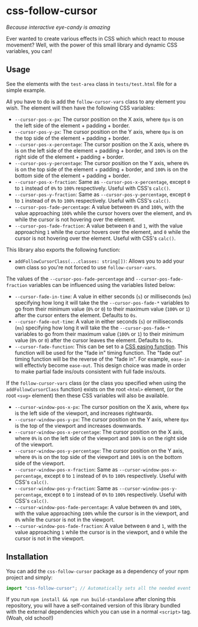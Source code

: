 # css-follow-cursor

_Because interactive eye-candy is amazing_

Ever wanted to create various effects in CSS which which react to mouse movement? Well, with the power of this small library and dynamic CSS variables, you can!

## Usage

See the elements with the `test-area` class in `tests/test.html` file for a simple example.

All you have to do is add the `follow-cursor-vars` class to any element you wish. The element will then have the
following CSS variables:
* `--cursor-pos-x-px`: The cursor position on the X axis, where `0px` is on the left side of the element +
  padding + border.
* `--cursor-pos-y-px`: The cursor position on the Y axis, where `0px` is on the top side of the element +
  padding + border.
* `--cursor-pos-x-percentage`: The cursor position on the X axis, where `0%` is on the left side of the element +
  padding + border, and `100%` is on the right side of the element + padding + border. 
* `--cursor-pos-y-percentage`: The cursor position on the Y axis, where `0%` is on the top side of the element +
  padding + border, and `100%` is on the bottom side of the element + padding + border.
* `--cursor-pos-x-fraction`: Same as `--cursor-pos-x-percentage`, except `0` to `1` instead of `0%` to `100%`
  respectively. Useful with CSS's `calc()`.
* `--cursor-pos-y-fraction`: Same as `--cursor-pos-y-percentage`, except `0` to `1` instead of `0%` to `100%`
  respectively. Useful with CSS's `calc()`.
* `--cursor-pos-fade-percentage`: A value between `0%` and `100%`, with the value approaching `100%` while the cursor
  hovers over the element, and `0%` while the cursor is not hovering over the element.
* `--cursor-pos-fade-fraction`: A value between `0` and `1`, with the value approaching `1` while the cursor hovers
  over the element, and `0` while the cursor is not hovering over the element. Useful with CSS's `calc()`.

This library also exports the following function:
* `addFollowCursorClass(...classes: string[])`: Allows you to add your own class so you're not forced to use
  `follow-cursor-vars`.

The values of the `--cursor-pos-fade-percentage` and `--cursor-pos-fade-fraction` variables can be influenced using the
variables listed below:
* `--cursor-fade-in-time`: A value in either seconds (`s`) or milliseconds (`ms`) specifying how long it will take the
  the `--cursor-pos-fade-*` variables to go from their minimum value (`0%` or `0`) to their maximum value (`100%` or
  `1`) after the cursor enters the element. Defaults to `0s`.
* `--cursor-fade-out-time`: A value in either seconds (`s`) or milliseconds (`ms`) specifying how long it will take the
  the `--cursor-pos-fade-*` variables to go from their maximum value (`100%` or `1`) to their minimum value (`0%` or
  `0`) after the cursor leaves the element. Defaults to `0s`.
* `--cursor-fade-function`: This can be set to a
  [CSS easing function](https://developer.mozilla.org/en-US/docs/Web/CSS/easing-function). This function will be used
  for the "fade in" timing function. The "fade out" timing function will be the reverse of the "fade in". For example,
  `ease-in` will effectivly become `ease-out`. This design choice was made in order to make partial fade ins/outs consistent with full fade ins/outs.

If the `follow-cursor-vars` class (or the class you specified when using the `addFollowCursorClass` function) exists
on the root `<html>` element, (or the root `<svg>` element) then these CSS variables will also be available.

* `--cursor-window-pos-x-px`: The cursor position on the X axis, where `0px` is the left side of the viewport, and
  increases rightwards.
* `--cursor-window-pos-y-px`: The cursor position on the Y axis, where `0px` is the top of the viewport and increases
  downwards.
* `--cursor-window-pos-x-percentage`: The cursor position on the X axis, where `0%` is on the left side of the viewport
  and `100%` is on the right side of the viewport. 
* `--cursor-window-pos-y-percentage`: The cursor position on the Y axis, where `0%` is on the top side of the viewport
  and `100%` is on the bottom side of the viewport.
* `--cursor-window-pos-x-fraction`: Same as `--cursor-window-pos-x-percentage`, except `0` to `1` instead of `0%` to
  `100%` respectively. Useful with CSS's `calc()`.
* `--cursor-window-pos-y-fraction`: Same as `--cursor-window-pos-y-percentage`, except `0` to `1` instead of `0%` to `100%`
  respectively. Useful with CSS's `calc()`.
* `--cursor-window-pos-fade-percentage`: A value between `0%` and `100%`, with the value approaching `100%` while the cursor
  is in the viewport, and `0%` while the cursor is not in the viewport.
* `--cursor-window-pos-fade-fraction`: A value between `0` and `1`, with the value approaching `1` while the cursor is
  in the viewport, and `0` while the cursor is not in the viewport.

## Installation

You can add the `css-follow-cursor` package as a dependency of your npm project and simply:
```js
import "css-follow-cursor"; // Automatically sets all the needed event handlers
```

If you run `npm install && npm run build-standalone` after cloning this repository, you will have a self-contained
version of this library bundled with the external dependencies which you can use in a normal `<script>` tag.
(Woah, old school!)
